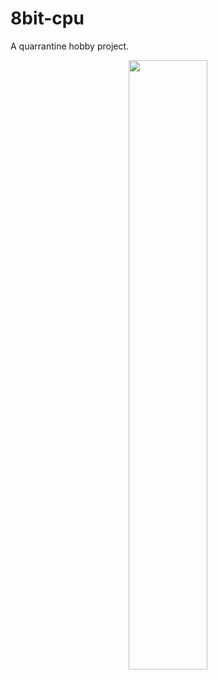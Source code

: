 # 8bit-cpu

A quarrantine hobby project.

<p align="center">
	<img width="50%" src="docs/assets/8-bit_CPU.jpg?raw=true">
</p>
